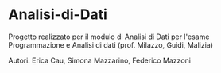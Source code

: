 # Analisi-di-Dati
Progetto realizzato per il modulo di Analisi di Dati per l'esame Programmazione e Analisi di dati (prof. Milazzo, Guidi, Malizia) 

Autori: Erica Cau, Simona Mazzarino, Federico Mazzoni

